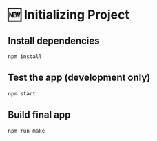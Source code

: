 # 🆕 Initializing Project

## Install dependencies

```
npm install
```

## Test the app (development only)

```
npm start
```

## Build final app

```
npm run make
```
